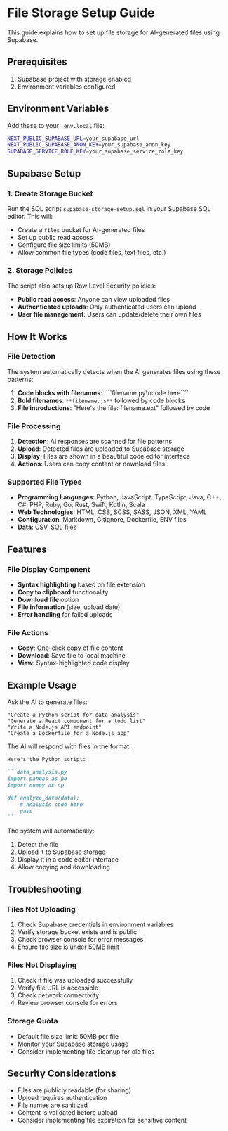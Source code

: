 # File Storage Setup Guide

This guide explains how to set up file storage for AI-generated files using Supabase.

## Prerequisites

1. Supabase project with storage enabled
2. Environment variables configured

## Environment Variables

Add these to your `.env.local` file:

```bash
NEXT_PUBLIC_SUPABASE_URL=your_supabase_url
NEXT_PUBLIC_SUPABASE_ANON_KEY=your_supabase_anon_key
SUPABASE_SERVICE_ROLE_KEY=your_supabase_service_role_key
```

## Supabase Setup

### 1. Create Storage Bucket

Run the SQL script `supabase-storage-setup.sql` in your Supabase SQL editor. This will:

- Create a `files` bucket for AI-generated files
- Set up public read access
- Configure file size limits (50MB)
- Allow common file types (code files, text files, etc.)

### 2. Storage Policies

The script also sets up Row Level Security policies:

- **Public read access**: Anyone can view uploaded files
- **Authenticated uploads**: Only authenticated users can upload
- **User file management**: Users can update/delete their own files

## How It Works

### File Detection

The system automatically detects when the AI generates files using these patterns:

1. **Code blocks with filenames**: ````filename.py\ncode here```\`
2. **Bold filenames**: `**filename.js**` followed by code blocks
3. **File introductions**: "Here's the file: filename.ext" followed by code

### File Processing

1. **Detection**: AI responses are scanned for file patterns
2. **Upload**: Detected files are uploaded to Supabase storage
3. **Display**: Files are shown in a beautiful code editor interface
4. **Actions**: Users can copy content or download files

### Supported File Types

- **Programming Languages**: Python, JavaScript, TypeScript, Java, C++, C#, PHP, Ruby, Go, Rust, Swift, Kotlin, Scala
- **Web Technologies**: HTML, CSS, SCSS, SASS, JSON, XML, YAML
- **Configuration**: Markdown, Gitignore, Dockerfile, ENV files
- **Data**: CSV, SQL files

## Features

### File Display Component

- **Syntax highlighting** based on file extension
- **Copy to clipboard** functionality
- **Download file** option
- **File information** (size, upload date)
- **Error handling** for failed uploads

### File Actions

- **Copy**: One-click copy of file content
- **Download**: Save file to local machine
- **View**: Syntax-highlighted code display

## Example Usage

Ask the AI to generate files:

```
"Create a Python script for data analysis"
"Generate a React component for a todo list"
"Write a Node.js API endpoint"
"Create a Dockerfile for a Node.js app"
```

The AI will respond with files in the format:

````markdown
Here's the Python script:

```data_analysis.py
import pandas as pd
import numpy as np

def analyze_data(data):
    # Analysis code here
    pass
```
````

The system will automatically:
1. Detect the file
2. Upload it to Supabase storage
3. Display it in a code editor interface
4. Allow copying and downloading

## Troubleshooting

### Files Not Uploading

1. Check Supabase credentials in environment variables
2. Verify storage bucket exists and is public
3. Check browser console for error messages
4. Ensure file size is under 50MB limit

### Files Not Displaying

1. Check if file was uploaded successfully
2. Verify file URL is accessible
3. Check network connectivity
4. Review browser console for errors

### Storage Quota

- Default file size limit: 50MB per file
- Monitor your Supabase storage usage
- Consider implementing file cleanup for old files

## Security Considerations

- Files are publicly readable (for sharing)
- Upload requires authentication
- File names are sanitized
- Content is validated before upload
- Consider implementing file expiration for sensitive content 
